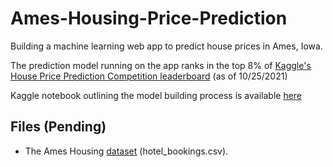 # Ames-Housing-Price-Prediction

Building a machine learning web app to predict house prices in Ames, Iowa.

The prediction model running on the app ranks in the top 8% of [Kaggle's House Price Prediction Competition leaderboard](https://www.kaggle.com/c/house-prices-advanced-regression-techniques/overview) (as of 10/25/2021)

Kaggle notebook outlining the model building process is available [here](https://www.kaggle.com/ruthgn/house-prices-top-8-featengineering-xgb-optuna/notebook) 

Files (Pending)
-----
* The Ames Housing [dataset](https://www.kaggle.com/jessemostipak/hotel-booking-demand) (hotel_bookings.csv).

